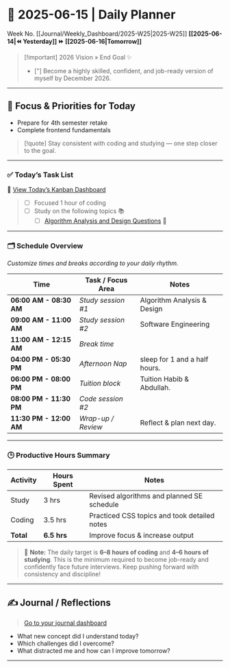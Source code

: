 # 🌼 **2025-06-15** | Daily Planner

Week No. [[Journal/Weekly_Dashboard/2025-W25|2025-W25]]
**[[2025-06-14|⏪ Yesterday]] ⏩ [[2025-06-16|Tomorrow]]**

> [!important] 2026 Vision » End Goal ✨
> - ["] Become a highly skilled, confident, and job-ready version of myself by December 2026.

---
## 🧭 Focus & Priorities for Today

- Prepare for 4th semester retake  
- Complete frontend fundamentals

> [!quote] Stay consistent with coding and studying — one step closer to the goal.

---

### ✅ Today’s Task List

🔗 [View Today’s Kanban Dashboard](obsidian://open?vault=crisis-vault&file=%F0%9F%93%86%20Daily%20Tasks%20Board)

> - [ ] Focused 1 hour of coding
> - [ ] Study on the following topics 📚  
>   - [ ]  [Algorithm Analysis and Design Questions](obsidian://open?vault=crisis-vault&file=Algorithm%20Analysis%20Kanban) 🔺  

---

### 🗂️ Schedule Overview

_Customize times and breaks according to your daily rhythm._

| Time                    | Task / Focus Area  | Notes                         |
| ----------------------- | ------------------ | ----------------------------- |
| **06:00 AM - 08:30 AM** | *Study session #1* | Algorithm Analysis & Design   |
| **09:00 AM - 11:00 AM** | *Study session #2* | Software Engineering          |
| **11:00 AM - 12:15 AM** | *Break time*       |                               |
| **04:00 PM - 05:30 PM** | *Afternoon Nap*    | sleep for 1 and a half hours. |
| **06:00 PM - 08:00 PM** | *Tuition block*    | Tuition Habib & Abdullah.     |
| **08:00 PM - 11:30 PM** | *Code session #2*  |                               |
| **11:30 PM - 12:00 AM** | *Wrap-up / Review* | Reflect & plan next day.      |

---

### 🕒 Productive Hours Summary

| Activity  | Hours Spent | Notes                                        |
| --------- | ----------- | -------------------------------------------- |
| Study     | 3 hrs       | Revised algorithms and planned SE schedule   |
| Coding    | 3.5 hrs     | Practiced CSS topics and took detailed notes |
| **Total** | **6.5 hrs** | Improve focus & increase output              |
> 📝 **Note:** The daily target is **6–8 hours of coding** and **4–6 hours of studying**. This is the minimum required to become job-ready and confidently face future interviews. Keep pushing forward with consistency and discipline!

---


## ✍️ Journal / Reflections

> [Go to your journal dashboard](obsidian://open?vault=crisis-vault&file=%E2%9C%8D%EF%B8%8F%20Daily%20Reviews%20Kanban)

- What new concept did I understand today?
- Which challenges did I overcome?
- What distracted me and how can I improve tomorrow?

---